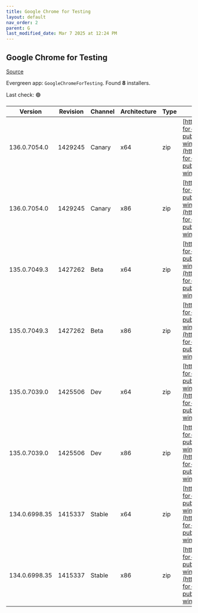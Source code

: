 ```yaml
---
title: Google Chrome for Testing
layout: default
nav_order: 2
parent: G
last_modified_date: Mar 7 2025 at 12:24 PM
---
```


## Google Chrome for Testing

[Source](https://googlechromelabs.github.io/chrome-for-testing/)

Evergreen app: `GoogleChromeForTesting`. Found **8** installers.

Last check: 🟢

| Version       | Revision | Channel | Architecture | Type | URI                                                                                                                                                                                            |
| ------------- | -------- | ------- | ------------ | ---- | ---------------------------------------------------------------------------------------------------------------------------------------------------------------------------------------------- |
| 136.0.7054.0  | 1429245  | Canary  | x64          | zip  | [https://storage.googleapis.com/chrome-for-testing-public/136.0.7054.0/win64/chrome-win64.zip](https://storage.googleapis.com/chrome-for-testing-public/136.0.7054.0/win64/chrome-win64.zip)   |
| 136.0.7054.0  | 1429245  | Canary  | x86          | zip  | [https://storage.googleapis.com/chrome-for-testing-public/136.0.7054.0/win32/chrome-win32.zip](https://storage.googleapis.com/chrome-for-testing-public/136.0.7054.0/win32/chrome-win32.zip)   |
| 135.0.7049.3  | 1427262  | Beta    | x64          | zip  | [https://storage.googleapis.com/chrome-for-testing-public/135.0.7049.3/win64/chrome-win64.zip](https://storage.googleapis.com/chrome-for-testing-public/135.0.7049.3/win64/chrome-win64.zip)   |
| 135.0.7049.3  | 1427262  | Beta    | x86          | zip  | [https://storage.googleapis.com/chrome-for-testing-public/135.0.7049.3/win32/chrome-win32.zip](https://storage.googleapis.com/chrome-for-testing-public/135.0.7049.3/win32/chrome-win32.zip)   |
| 135.0.7039.0  | 1425506  | Dev     | x64          | zip  | [https://storage.googleapis.com/chrome-for-testing-public/135.0.7039.0/win64/chrome-win64.zip](https://storage.googleapis.com/chrome-for-testing-public/135.0.7039.0/win64/chrome-win64.zip)   |
| 135.0.7039.0  | 1425506  | Dev     | x86          | zip  | [https://storage.googleapis.com/chrome-for-testing-public/135.0.7039.0/win32/chrome-win32.zip](https://storage.googleapis.com/chrome-for-testing-public/135.0.7039.0/win32/chrome-win32.zip)   |
| 134.0.6998.35 | 1415337  | Stable  | x64          | zip  | [https://storage.googleapis.com/chrome-for-testing-public/134.0.6998.35/win64/chrome-win64.zip](https://storage.googleapis.com/chrome-for-testing-public/134.0.6998.35/win64/chrome-win64.zip) |
| 134.0.6998.35 | 1415337  | Stable  | x86          | zip  | [https://storage.googleapis.com/chrome-for-testing-public/134.0.6998.35/win32/chrome-win32.zip](https://storage.googleapis.com/chrome-for-testing-public/134.0.6998.35/win32/chrome-win32.zip) |
